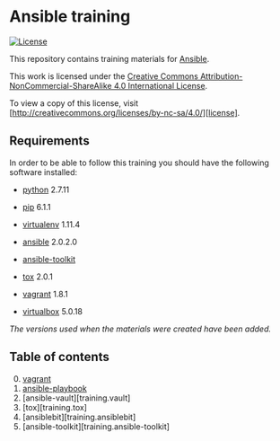 # Ansible training

[![License](https://i.creativecommons.org/l/by-nc-sa/4.0/80x15.png)][license]

This repository contains training materials for [Ansible][ansible].

This work is licensed under the [Creative Commons Attribution-NonCommercial-ShareAlike 4.0 International License][license].

To view a copy of this license, visit [http://creativecommons.org/licenses/by-nc-sa/4.0/][license].


## Requirements

In order to be able to follow this training you should have the following software installed:

- [python][python] 2.7.11
- [pip][pip] 6.1.1
- [virtualenv][virtualenv] 1.11.4

- [ansible][ansible] 2.0.2.0
- [ansible-toolkit][ansible-toolkit] 
- [tox][tox] 2.0.1

- [vagrant][vagrant] 1.8.1
- [virtualbox][virtualbox] 5.0.18

_The versions used when the materials were created have been added._


## Table of contents

0. [vagrant][training.vagrant]
1. [ansible-playbook][training.playbook]
2. [ansible-vault][training.vault]
3. [tox][training.tox]
5. [ansiblebit][training.ansiblebit]
4. [ansible-toolkit][training.ansible-toolkit]


[ansible]:      https://www.ansible.com/                            "Ansible"
[ansible-toolkit]:  https://github.com/dellis23/ansible-toolkit/    "ansible-toolkit"
[license]:      http://creativecommons.org/licenses/by-nc-sa/4.0/   "License"
[pip]:          https://pip.pypa.io/en/stable/                      "pip"
[python]:       https://www.python.org/                             "Python"
[steenzout]:    https://github.com/steenzout/                       "Pedro Salgado"
[tox]:          https://tox.readthedocs.org/                        "tox"
[vagrant]:      https://www.vagrantup.com/                          "Vagrant"
[virtualbox]:   https://www.virtualbox.org/                         "VirtualBox"
[virtualenv]:   https://virtualenv.pypa.io/en/latest/               "virtualenv"

[training.playbook]:    https://github.com/steenzout-training/ansible/tree/master/ansible-playbook  "playbook"
[training.vagrant]:     https://github.com/steenzout-training/ansible/tree/master/vagrant           "vagrant"
